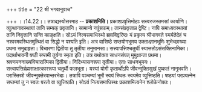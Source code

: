 +++
title = "22 श्री भगवानुवाच"

+++
।।14.22।। तत्राद्यस्योत्तरमाह -- **प्रकाशमिति।** प्रकाशप्रवृत्तिमोहाः
सत्त्वरजस्तमसां कार्याणि। व्युत्थानावस्थायां तानि सम्यक् प्रवृत्तानि।
सामान्ये नपुंसकम्। तान्संप्रवृत्तान्न द्वेष्टि। नापि समाध्यवस्थायां तानि
निवृत्तानि सन्ति काङ्क्षति। सोऽयं नित्यसमाधिस्थो ब्रह्मविद्वरिष्ठः यं
प्रकृत्य श्रीभागवते स्मर्यतेदेहं च नश्वरमवस्थितमुत्थितं वा सिद्धो न
पश्यति इति। अत्र वासिष्ठे सप्तयोगभूमय उक्ताःज्ञानभूमिः शुभेच्छाख्या
प्रथमा समुदाहृता। विचारणा द्वितीया तु तृतीया तनुमानसा।
सत्त्वापत्तिश्चतुर्थी स्यात्ततोऽसंसक्तिनामिका। पदार्थाभावनी षष्ठी सप्तमी
तुर्यगा स्मृता इति। तत्र यथोक्ता साधनसंपत् मुमुक्षान्ता प्रथमा।
श्रवणमननाख्यविचारात्मिका द्वितीया। निदिध्यासनरूपा तृतीया। एताः
साधनभूमयः। सत्त्वापत्तिर्ब्रह्मसाक्षात्काररूपा चतुर्थी फलभूता। यस्यां
योगी कृतार्थोऽपि जीवन्मुक्तिसुखं पुष्कलं नानुभवति। परास्तिस्रो
जीवन्मुक्तेरवान्तरभेदाः। तत्रापि पञ्चम्यां भूमौ स्वयं स्थितः स्वयमेव
व्युत्तिष्ठति। षष्ठयां परप्रयत्नेन सप्तम्यां तु न स्वतः परतो वा
व्युत्तिष्ठति। सोऽयं नित्यसमाधिस्थः प्रकाशमित्यनेन श्लोकेनोक्तः।
